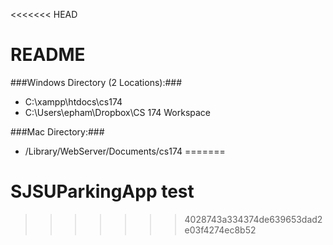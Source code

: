 <<<<<<< HEAD
# README #

###Windows Directory (2 Locations):###
* C:\xampp\htdocs\cs174
* C:\Users\epham\Dropbox\CS 174 Workspace

###Mac Directory:###
* /Library/WebServer/Documents/cs174
=======
# SJSUParkingApp test
>>>>>>> 4028743a334374de639653dad2e03f4274ec8b52
